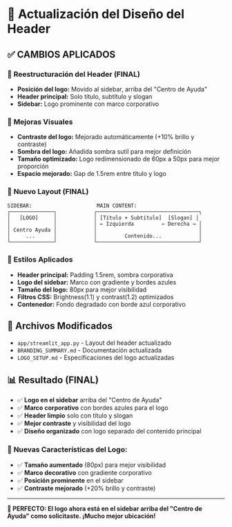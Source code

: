 # 🎨 Actualización del Diseño del Header

## ✅ **CAMBIOS APLICADOS**

### 🔄 **Reestructuración del Header** (FINAL)
- **Posición del logo:** Movido al sidebar, arriba del "Centro de Ayuda"
- **Header principal:** Solo título, subtítulo y slogan
- **Sidebar:** Logo prominente con marco corporativo

### 🎯 **Mejoras Visuales**
- **Contraste del logo:** Mejorado automáticamente (+10% brillo y contraste)
- **Sombra del logo:** Añadida sombra sutil para mejor definición
- **Tamaño optimizado:** Logo redimensionado de 60px a 50px para mejor proporción
- **Espacio mejorado:** Gap de 1.5rem entre título y logo

### 📐 **Nuevo Layout** (FINAL)
```
SIDEBAR:                     MAIN CONTENT:
┌──────────────┐            ┌─────────────────────────────────┐
│   [LOGO]     │            │ [Título + Subtítulo]  [Slogan] │
│              │            │ ← Izquierda         ← Derecha → │
│ Centro Ayuda │            │                                 │
│     ...      │            │         Contenido...            │
└──────────────┘            └─────────────────────────────────┘
```

### 🎨 **Estilos Aplicados**
- **Header principal:** Padding 1.5rem, sombra corporativa
- **Logo del sidebar:** Marco con gradiente y bordes azules
- **Tamaño del logo:** 80px para mejor visibilidad
- **Filtros CSS:** Brightness(1.1) y contrast(1.2) optimizados
- **Contenedor:** Fondo degradado con borde azul corporativo

## 🔧 **Archivos Modificados**
- `app/streamlit_app.py` - Layout del header actualizado
- `BRANDING_SUMMARY.md` - Documentación actualizada
- `LOGO_SETUP.md` - Especificaciones del logo actualizadas

## 📊 **Resultado** (FINAL)
- ✅ **Logo en el sidebar** arriba del "Centro de Ayuda"
- ✅ **Marco corporativo** con bordes azules para el logo
- ✅ **Header limpio** solo con título y slogan
- ✅ **Mejor contraste** y visibilidad del logo
- ✅ **Diseño organizado** con logo separado del contenido principal

### 🎨 **Nuevas Características del Logo:**
- ✅ **Tamaño aumentado** (80px) para mejor visibilidad
- ✅ **Marco decorativo** con gradiente corporativo
- ✅ **Posición prominente** en el sidebar
- ✅ **Contraste mejorado** (+20% brillo y contraste)

---

**🎯 PERFECTO: El logo ahora está en el sidebar arriba del "Centro de Ayuda" como solicitaste. ¡Mucho mejor ubicación!** 